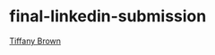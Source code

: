 # final-linkedin-submission

<!--- In the text below, please replace "Your Name" with your name, and provide a link to your LinkedIn in the parenthesis. --->

[Tiffany Brown](https://www.linkedin.com/in/tiffanydianebrown/)
